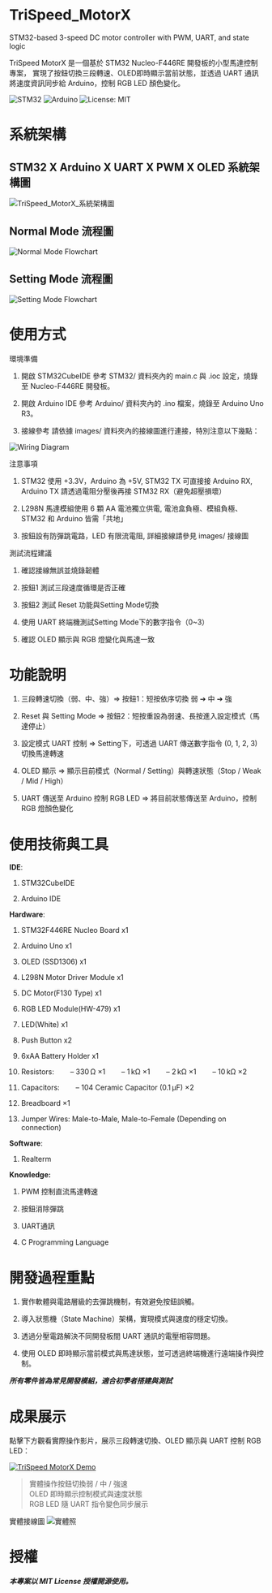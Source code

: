 # TriSpeed_MotorX
STM32-based 3-speed DC motor controller with PWM, UART, and state logic

TriSpeed MotorX 是一個基於 STM32 Nucleo-F446RE 開發板的小型馬達控制專案，
實現了按鈕切換三段轉速、OLED即時顯示當前狀態，並透過 UART 通訊將速度資訊同步給 Arduino，控制 RGB LED 顏色變化。

![STM32](https://img.shields.io/badge/Platform-STM32-blue)
![Arduino](https://img.shields.io/badge/Slave-Arduino-green)
![License: MIT](https://img.shields.io/badge/License-MIT-yellow)

# 系統架構
## STM32 X Arduino X UART X PWM X OLED 系統架構圖
![TriSpeed_MotorX_系統架構圖](images/TriSpeed_MotorX_系統架構圖.png)


## Normal Mode 流程圖
![Normal Mode Flowchart](images/Normal_Mode_Flowchart.png)


## Setting Mode 流程圖
![Setting Mode Flowchart](images/Setting_Mode_Flowchart.png)


# 使用方式

環境準備
1. 開啟 STM32CubeIDE
參考 STM32/ 資料夾內的 main.c 與 .ioc 設定，燒錄至 Nucleo-F446RE 開發板。

2. 開啟 Arduino IDE
參考 Arduino/ 資料夾內的 .ino 檔案，燒錄至 Arduino Uno R3。

3. 接線參考
請依據 images/ 資料夾內的接線圖進行連接，特別注意以下幾點：

![Wiring Diagram](images/Wiring_Diagram.png)

注意事項
1. STM32 使用 +3.3V，Arduino 為 +5V, 
STM32 TX 可直接接 Arduino RX, 
Arduino TX 請透過電阻分壓後再接 STM32 RX（避免超壓損壞）

2. L298N 馬達模組使用 6 顆 AA 電池獨立供電, 
電池盒負極、模組負極、STM32 和 Arduino 皆需「共地」

3. 按鈕設有防彈跳電路，LED 有限流電阻, 
詳細接線請參見 images/ 接線圖

測試流程建議

1. 確認接線無誤並燒錄韌體

2. 按鈕1 測試三段速度循環是否正確

3. 按鈕2 測試 Reset 功能與Setting Mode切換

4. 使用 UART 終端機測試Setting Mode下的數字指令（0~3）

5. 確認 OLED 顯示與 RGB 燈變化與馬達一致

# 功能說明

1. 三段轉速切換（弱、中、強）=> 按鈕1：短按依序切換 弱 ➔ 中 ➔ 強

2. Reset 與 Setting Mode => 按鈕2：短按重設為弱速、長按進入設定模式（馬達停止）

3. 設定模式 UART 控制 => Setting下，可透過 UART 傳送數字指令 (0, 1, 2, 3) 切換馬達轉速

4. OLED 顯示 => 顯示目前模式（Normal / Setting）與轉速狀態（Stop / Weak / Mid / High）

5. UART 傳送至 Arduino 控制 RGB LED => 將目前狀態傳送至 Arduino，控制 RGB 燈顏色變化

# 使用技術與工具

**IDE**: 

1. STM32CubeIDE
   
2. Arduino IDE

**Hardware**: 

1. STM32F446RE Nucleo Board x1
 
2. Arduino Uno x1
 
3. OLED (SSD1306) x1
 
4. L298N Motor Driver Module x1
 
5. DC Motor(F130 Type) x1
 
6. RGB LED Module(HW-479) x1
 
7. LED(White) x1
 
8. Push Button x2
 
9. 6xAA Battery Holder x1

10. Resistors:
    – 330 Ω ×1
    – 1 kΩ ×1
    – 2 kΩ ×1
    – 10 kΩ ×2

11. Capacitors:
    – 104 Ceramic Capacitor (0.1 µF) ×2

12. Breadboard ×1

13. Jumper Wires: Male-to-Male, Male-to-Female (Depending on connection)

**Software**:

1. Realterm

**Knowledge:**

1. PWM 控制直流馬達轉速
   
2. 按鈕消除彈跳
 
3. UART通訊
 
4. C Programming Language

# 開發過程重點

1. 實作軟體與電路層級的去彈跳機制，有效避免按鈕誤觸。

2. 導入狀態機（State Machine）架構，實現模式與速度的穩定切換。

3. 透過分壓電路解決不同開發板間 UART 通訊的電壓相容問題。

4. 使用 OLED 即時顯示當前模式與馬達狀態，並可透過終端機進行遠端操作與控制。

***所有零件皆為常見開發模組，適合初學者搭建與測試***

# 成果展示

點擊下方觀看實際操作影片，展示三段轉速切換、OLED 顯示與 UART 控制 RGB LED：

[![TriSpeed MotorX Demo](images/TriSpeed_MotorX_Cover.png)](https://youtu.be/fkt2jXf6d6g)

> 實體操作按鈕切換弱 / 中 / 強速  
> OLED 即時顯示控制模式與速度狀態  
> RGB LED 隨 UART 指令變色同步展示

實體接線圖
![實體照](images/Wiring_1.jpg)

# 授權
***本專案以 MIT License 授權開源使用。***
